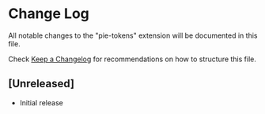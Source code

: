 # Change Log

All notable changes to the "pie-tokens" extension will be documented in this file.

Check [Keep a Changelog](http://keepachangelog.com/) for recommendations on how to structure this file.

## [Unreleased]

- Initial release